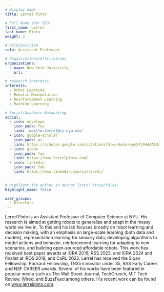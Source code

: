 ```yaml
---
# Display name
title: Lerrel Pinto

# Full Name (for SEO)
first_name: Lerrel
last_name: Pinto
weight: 3

# Role/position
role: Assistant Professor

# Organizations/Affiliations
organizations:
  - name: New York University
    url: ''

# research interests
interests:
  - Robot Learning
  - Robotic Manipulation
  - Reinforcement Learning
  - Machine Learning

# Social/Academic Networking
social:
  - icon: envelope
    icon_pack: fas
    link: 'mailto:lerrel@cs.nyu.edu'
  - icon: google-scholar
    icon_pack: ai
    link: https://scholar.google.com/citations?hl=en&user=pmVPj94AAAAJ&view_op=list_works&sortby=pubdate
  - icon: globe
    icon_pack: fas
    link: https://www.lerrelpinto.com/
  - icon: linkedin
    icon_pack: fab
    link: https://www.linkedin.com/in/lerrel/
  

# Highlight the author in author lists? (true/false)
highlight_name: false

user_groups:
  - Directors
---
```


Lerrel Pinto is an Assistant Professor of Computer Science at NYU. His research is aimed at getting robots to generalize and adapt in the messy world we live in. To this end his lab focuses broadly on robot learning and decision making, with an emphasis on large-scale learning (both data and models), representation learning for sensory data, developing algorithms to model actions and behavior, reinforcement learning for adapting to new scenarios, and building open-sourced affordable robots. This work has received best paper awards at ICRA 2016, RSS 2023, and ICRA 2024 and finalist at IROS 2019, and CoRL 2022. Lerrel has received the Sloan Fellowship, Packard Fellowship, TR35 innovator under 35, RAS Early Career and NSF CAREER awards. Several of his works have been featured in popular media such as The Wall Street Journal, TechCrunch, MIT Tech Review, Wired, and BuzzFeed among others. His recent work can be found on www.lerrelpinto.com.